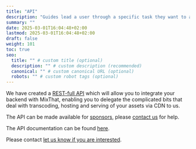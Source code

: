 ```yaml
---
title: "API"
description: "Guides lead a user through a specific task they want to accomplish, often with a sequence of steps."
summary: ""
date: 2025-03-01T16:04:48+02:00
lastmod: 2025-03-01T16:04:48+02:00
draft: false
weight: 101
toc: true
seo:
  title: "" # custom title (optional)
  description: "" # custom description (recommended)
  canonical: "" # custom canonical URL (optional)
  robots: "" # custom robot tags (optional)
---
```


We have created a [REST-full API](https://aws.amazon.com/what-is/restful-api/) which will allow you to integrate your backend with MixThat, enabling you to delegate the complicated bits that deal with transcoding, hosting and serving of your assets via CDN to us.

The API can be made available for [sponsors](/docs/reference/sponsor-this-project/), please [contact us](/contact) for help.

The API documentation can be found [here](/openapi).

Please contact [let us know if you are interested](/contact).

